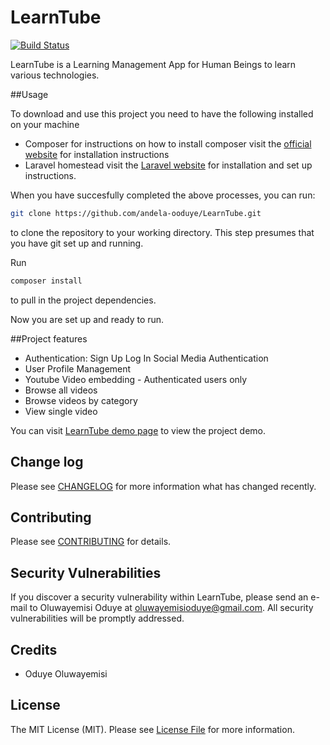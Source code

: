 # LearnTube

[![Build Status](https://travis-ci.org/laravel/framework.svg)](https://travis-ci.org/laravel/framework)

LearnTube is a Learning Management App for Human Beings to learn various technologies. 

##Usage

To download and use this project you need to have the following installed on your machine
- Composer
  for instructions on how to install composer visit the [official website](https://getcomposer.org/doc/00-intro.md) for installation instructions
- Laravel homestead
  visit the [Laravel website](http://laravel.com/docs/5.1/homestead) for installation and set up instructions.

When you have succesfully completed the above processes, you can run:
```bash
git clone https://github.com/andela-ooduye/LearnTube.git
`````
to clone the repository to your working directory. This step presumes that you have git set up and running.

Run
````bash
composer install
`````
to pull in the project dependencies.

Now you are set up and ready to run.


##Project features
- Authentication:
  Sign Up
  Log In
  Social Media Authentication
- User Profile Management
- Youtube Video embedding - Authenticated users only
- Browse all videos
- Browse videos by category
- View single video

You can visit [LearnTube demo page](learntube.heroku.com/) to view the project demo.

## Change log

Please see [CHANGELOG](CHANGELOG.md) for more information what has changed recently.

## Contributing

Please see [CONTRIBUTING](CONTRIBUTING.md) for details.

## Security Vulnerabilities

If you discover a security vulnerability within LearnTube, please send an e-mail to Oluwayemisi Oduye at oluwayemisioduye@gmail.com. All security vulnerabilities will be promptly addressed.

## Credits

- Oduye Oluwayemisi

## License

The MIT License (MIT). Please see [License File](LICENSE.md) for more information.